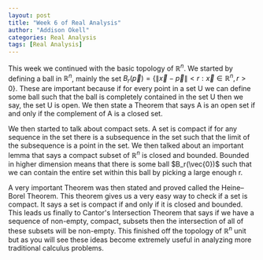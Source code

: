 ```yaml
---
layout: post
title: "Week 6 of Real Analysis"
author: "Addison Okell"
categories: Real Analysis
tags: [Real Analysis]
---
```


This week we continued with the basic topology of $\mathbb{R}^n$. We started by defining a ball in $\mathbb{R}^n$, mainly the set $B_{r}(\vec{p})=\{\|\vec{x}-\vec{p}\|<r:\vec{x} \in \mathbb{R}^n, r>0\}$. These are important because if for every point in a set U we can define some ball such that the ball is completely contained in the set U then we say, the set U is open. We then state a Theorem that says A is an open set if and only if the complement of A is a closed set. 

We then started to talk about compact sets. A set is compact if for any sequence in the set there is a subsequence in the set such that the limit of the subsequence is a point in the set. We then talked about an important lemma that says a compact subset of $\mathbb{R}^n$ is closed and bounded. Bounded in higher dimension means that there is some ball $B_r(\vec{0})$ such that we can contain the entire set within this ball by picking a large enough r. 

A very important Theorem was then stated and proved called the Heine–Borel Theorem. This theorem gives us a very easy way to check if a set is compact. It says a set is compact if and only if it is closed and bounded. This leads us finally to Cantor's Intersection Theorem that says if we have a sequence of non-empty, compact, subsets then the intersection of all of these subsets will be non-empty. This finished off the topology of $\mathbb{R}^n$ unit but as you will see these ideas become extremely useful in analyzing more traditional calculus problems. 
